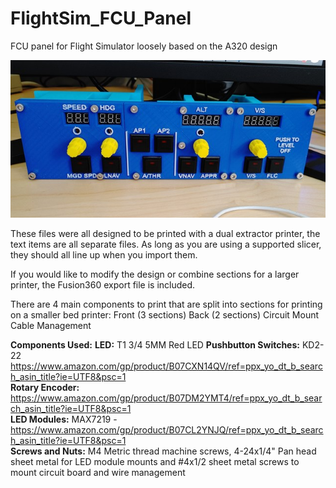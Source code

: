# FlightSim_FCU_Panel
FCU panel for Flight Simulator loosely based on the A320 design

<img src="https://raw.githubusercontent.com/rblochmn/FlightSim_FCU_Panel/master/Front_view_small.jpg"></img>

These files were all designed to be printed with a dual extractor printer, the text items are all separate files.  As long as you are using a supported slicer, they should all line up when you import them.

If you would like to modify the design or combine sections for a larger printer, the Fusion360 export file is included.

There are 4 main components to print that are split into sections for printing on a smaller bed printer:
    Front (3 sections)
    Back (2 sections)
    Circuit Mount
    Cable Management

<b>Components Used:</b>
    <b>LED:</b> T1 3/4 5MM Red LED
    <b>Pushbutton Switches:</b> KD2-22  https://www.amazon.com/gp/product/B07CXN14QV/ref=ppx_yo_dt_b_search_asin_title?ie=UTF8&psc=1<br>
    <b>Rotary Encoder:</b> https://www.amazon.com/gp/product/B07DM2YMT4/ref=ppx_yo_dt_b_search_asin_title?ie=UTF8&psc=1<br>
    <b>LED Modules:</b> MAX7219 - https://www.amazon.com/gp/product/B07CL2YNJQ/ref=ppx_yo_dt_b_search_asin_title?ie=UTF8&psc=1<br>
    <b>Screws and Nuts:</b> M4 Metric thread machine screws, 4-24x1/4" Pan head sheet metal for LED module mounts and #4x1/2 sheet metal screws to mount circuit board and wire management<br>


